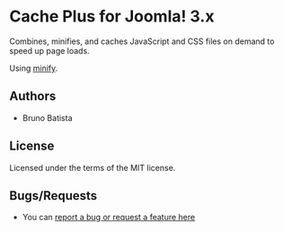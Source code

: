 Cache Plus for Joomla! 3.x
==========================

Combines, minifies, and caches JavaScript and CSS files on demand to speed up page loads.

Using [minify](http://code.google.com/p/minify/).

## Authors

* Bruno Batista

## License

Licensed under the terms of the MIT license.

## Bugs/Requests

* You can [report a bug or request a feature here](http://github.com/joomlapro/plg_system_cacheplus/issues)
